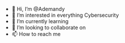 - 👋 Hi, I’m @Ademandy
- 👀 I’m interested in everything Cybersecurity
- 🌱 I’m currently learning 
- 💞️ I’m looking to collaborate on 
- 📫 How to reach me 

<!---
Ademandy/Ademandy is a ✨ special ✨ repository because its `README.md` (this file) appears on your GitHub profile.
You can click the Preview link to take a look at your changes.
--->
